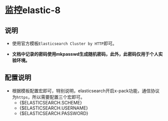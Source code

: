 # 监控elastic-8


## 说明
- 使用官方模板`Elasticsearch Cluster by HTTP`即可。

- **文档中记录的密码使用mkpasswd生成随机密码，此外，此密码仅用于个人实验环境。**


## 配置说明
- 根据模板配置宏即可，特别说明，elasticsearch开启x-pack功能，通信协议为`https`，所以需要配置三个宏即可。
  - {$ELASTICSEARCH.SCHEME}
  - {$ELASTICSEARCH.USERNAME}
  - {$ELASTICSEARCH.PASSWORD}